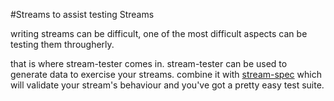 #Streams to assist testing Streams

writing streams can be difficult, one of the most difficult aspects can be testing them througherly.

that is where stream-tester comes in. 
stream-tester can be used to generate data to exercise your streams.
combine it with [stream-spec](https://github.com/dominictarr/stream-spec)
which will validate your stream's behaviour and you've got a pretty easy test suite.


